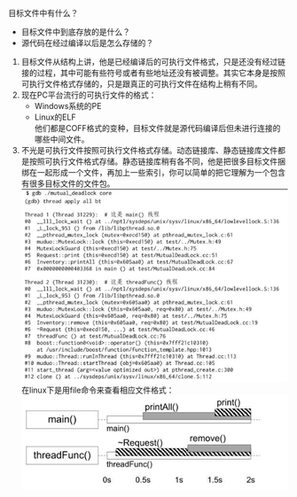 目标文件中有什么？    
+ 目标文件中到底存放的是什么？    
+ 源代码在经过编译以后是怎么存储的？    
1.  目标文件从结构上讲，他是已经编译后的可执行文件格式，只是还没有经过链接的过程，其中可能有些符号或者有些地址还没有被调整。其实它本身是按照可执行文件格式存储的，只是跟真正的可执行文件在结构上稍有不同。    
2.  现在PC平台流行的可执行文件的格式：    
    + Windows系统的PE   
    + Linux的ELF    
    他们都是COFF格式的变种，目标文件就是源代码编译后但未进行连接的哪些中间文件。
3.  不光是可执行文件按照可执行文件格式存储。动态链接库、静态链接库文件都是按照可执行文件格式存储。静态链接库稍有各不同，他是把很多目标文件捆绑在一起形成一个文件，再加上一些索引，你可以简单的把它理解为一个包含有很多目标文件的文件包。    
		![../pictures/2.jpg](../pictures/2.jpg)		
		在linux下是用file命令来查看相应文件格式：		    
		![../pictures/3.jpg](../pictures/3.jpg)		

